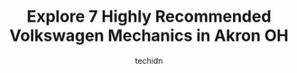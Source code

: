 ---
layout: ampstory
image: https://images.unsplash.com/photo-1563059999-9bcd13ce672d?ixlib=rb-4.0.3&ixid=MnwxMjA3fDB8MHxwaG90by1wYWdlfHx8fGVufDB8fHx8&auto=format&fit=crop&w=640&h=853&q=80
author: techidn
featured: false
description: When it comes to finding reliable automotive experts in Akron  OH, USA, look no further than the 7 best Volkswagen Mechanic in the area. With their exceptional skills and dedication to provi
title: Explore 7 Highly Recommended Volkswagen Mechanics in Akron  OH
cover:
   title: Explore 7 Highly Recommended Volkswagen Mechanics in Akron  OH
   subtitle: Rickpate
   background: https://images.unsplash.com/photo-1563059999-9bcd13ce672d?ixlib=rb-4.0.3&ixid=MnwxMjA3fDB8MHxwaG90by1wYWdlfHx8fGVufDB8fHx8&auto=format&fit=crop&w=640&h=853&q=80

pages: 
 - layout: thirds
   top: <h1>#1 Coles Garage, Inc.</h1>
   bottom: "<p>Had a great experience here as a walk in. Fred was able to fix my issue right away even though they were clearly busy, and didnt try to sell me unnecessary work, which I</p>"
   background: https://www.knot35.com/toplist/wp-content/uploads/2023/06/best-volkswagen-mechanic-1-in-akron-oh-1685836834.jpeg
   backgroundblur: true
 - layout: thirds
   top: <h1>#2 Brown Street Auto Repair</h1>
   bottom: "<p>870 Brown St, Akron, OH 44311, United States</p>"
   background: https://www.knot35.com/toplist/wp-content/uploads/2023/06/best-volkswagen-mechanic-2-in-akron-oh-1685836834.jpeg
   cta:
      link: https://www.knot35.com/toplist/explore-7-highly-recommended-volkswagen-mechanics-in-akron-oh/
      text: Explore 7 Highly Recommended Volkswagen Mechanics in Akron  OH
 - layout: thirds
   top: <h1>#3 Davids Garage</h1>
   bottom: "<p>594 W Waterloo Rd, Akron, OH 44314, United States</p>"
   background: https://www.knot35.com/toplist/wp-content/uploads/2023/06/best-volkswagen-mechanic-3-in-akron-oh-1685836835.jpeg
   cta:
      link: https://www.knot35.com/toplist/explore-7-highly-recommended-volkswagen-mechanics-in-akron-oh/
      text: Explore 7 Highly Recommended Volkswagen Mechanics in Akron  OH
 - layout: thirds
   top: <h1>#4 L A Products-Volkswagen Specs</h1>
   bottom: "<p>1333 Collier Rd, Akron, OH 44320, United States</p>"
   background: https://images.unsplash.com/photo-1547366785-564103df7e13?ixlib=rb-4.0.3&ixid=MnwxMjA3fDB8MHxwaG90by1wYWdlfHx8fGVufDB8fHx8&auto=format&fit=crop&w=640&h=853&q=80
   cta:
      link: https://www.knot35.com/toplist/explore-7-highly-recommended-volkswagen-mechanics-in-akron-oh/
      text: Explore 7 Highly Recommended Volkswagen Mechanics in Akron  OH
 - layout: thirds
   top: <h1>#5 Reeves Auto Services</h1>
   bottom: "<p>2124 E Market St, Akron, OH 44312, United States</p>"
   background: https://images.unsplash.com/photo-1574169208507-84376144848b?ixlib=rb-4.0.3&ixid=MnwxMjA3fDB8MHxwaG90by1wYWdlfHx8fGVufDB8fHx8&auto=format&fit=crop&w=640&h=853&q=80
   cta:
      link: https://www.knot35.com/toplist/explore-7-highly-recommended-volkswagen-mechanics-in-akron-oh/
      text: Explore 7 Highly Recommended Volkswagen Mechanics in Akron  OH
 - layout: thirds
   top: <h1>#6 Mr. Wrenches of Akron</h1>
   bottom: "<p>1175 George Washington Blvd, Akron, OH 44312, United States</p>"
   background: https://images.unsplash.com/photo-1509114397022-ed747cca3f65?ixlib=rb-4.0.3&ixid=MnwxMjA3fDB8MHxwaG90by1wYWdlfHx8fGVufDB8fHx8&auto=format&fit=crop&w=640&h=853&q=80
   cta:
      link: https://www.knot35.com/toplist/explore-7-highly-recommended-volkswagen-mechanics-in-akron-oh/
      text: Explore 7 Highly Recommended Volkswagen Mechanics in Akron  OH
 - layout: thirds
   top: <h1>#7 261 Auto Repair</h1>
   bottom: "<p>2024 Romig Rd, Akron, OH 44320, United States</p>"
   background: https://images.unsplash.com/photo-1615749413727-825b59a857b5?ixlib=rb-4.0.3&ixid=MnwxMjA3fDB8MHxwaG90by1wYWdlfHx8fGVufDB8fHx8&auto=format&fit=crop&w=640&h=853&q=80
   cta:
      link: https://www.knot35.com/toplist/explore-7-highly-recommended-volkswagen-mechanics-in-akron-oh/
      text: Explore 7 Highly Recommended Volkswagen Mechanics in Akron  OH
 - layout: thirds
   middle: Continue reading...
   background: https://images.unsplash.com/photo-1620421680010-0766ff230392?ixlib=rb-4.0.3&ixid=MnwxMjA3fDB8MHxwaG90by1wYWdlfHx8fGVufDB8fHx8&auto=format&fit=crop&w=640&h=853&q=80
   cta:
      link: https://www.knot35.com/toplist/explore-7-highly-recommended-volkswagen-mechanics-in-akron-oh/
      text: Explore 7 Highly Recommended Volkswagen Mechanics in Akron  OH
      
---